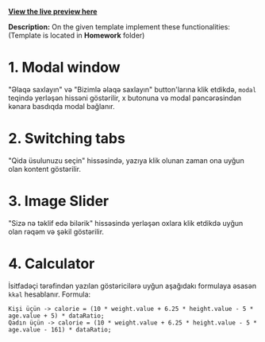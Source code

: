 **[View the live preview here](https://saglamqidalan.netlify.app/)**

**Description:**
On the given template implement these functionalities:
(Template is located in **Homework** folder)

# 1. Modal window 
"Əlaqə saxlayın" və "Bizimlə əlaqə saxlayın" button'larına klik etdikdə, `modal` teqində yerləşən hissəni göstərilir, x butonuna və modal pəncərəsindən kənara basdıqda modal bağlanır.

# 2. Switching tabs
"Qida üsulunuzu seçin" hissəsində, yazıya klik olunan zaman ona uyğun olan kontent göstərilir.

# 3. Image Slider
"Sizə nə təklif edə bilərik" hissəsində yerləşən oxlara klik etdikdə uyğun olan rəqəm və şəkil göstərilir.

# 4. Calculator 
İsitfadəçi tərəfindən yazılan göstəricilərə uyğun aşağıdakı formulaya əsasən `kkal` hesablanır. 
Formula: 

```
Kişi üçün -> calorie = (10 * weight.value + 6.25 * height.value - 5 * age.value + 5) * dataRatio;
Qadın üçün -> calorie = (10 * weight.value + 6.25 * height.value - 5 * age.value - 161) * dataRatio;
```
